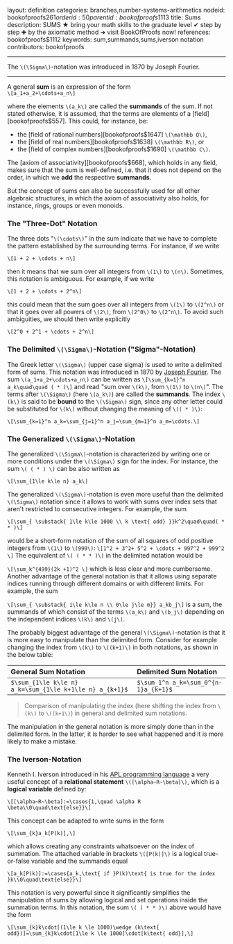layout: definition
categories: branches,number-systems-arithmetics
nodeid: bookofproofs$261
orderid: 50
parentid: bookofproofs$1113
title: Sums
description: SUMS ★ bring your math skills to the graduate level ✔ step by step ✚ by the axiomatic method ➜ visit BookOfProofs now!
references: bookofproofs$1112
keywords: sum,summands,sums,iverson notation
contributors: bookofproofs


---
The `\(\Sigma\)`-notation was introduced in 1870 by Joseph Fourier.

---

A general **sum** is an expression of the form  
`\[a_1+a_2+\cdots+a_n\]`

where the elements `\(a_k\)` are called the **summands** of the sum. If not stated otherwise, it is assumed, that the terms are elements of a [field][bookofproofs$557]. This could, for instance, be:

* the [field of rational numbers][bookofproofs$1647] `\(\mathbb Q\)`,
* the [field of real numbers][bookofproofs$1638] `\(\mathbb R\)`, or 
* the [field of complex numbers][bookofproofs$1690] `\(\mathbb C\)`.

The [axiom of associativity][bookofproofs$668], which holds in any field, makes sure that the sum is well-defined, i.e. that it does not depend on the order, in which we **add** the respective **summands**. 

But the concept of sums can also be successfully used for all other algebraic structures, in which the axiom of associativity also holds, for instance, rings, groups or even monoids.
 
### The "Three-Dot" Notation 

The three dots "`\(\cdots\)`" in the sum indicate that we have to complete the pattern established by the surrounding terms. For instance, if we write

`\[1 + 2 + \cdots + n\]`

then it means that we sum over all integers from `\(1\)` to `\(n\)`. Sometimes, this notation is ambiguous. For example, if we write

`\[1 + 2 + \cdots + 2^n\]`

this could mean that the sum goes over all integers from `\(1\)` to `\(2^n\)` or that it goes over all powers of `\(2\)`, from `\(2^0\)` to `\(2^n\)`. To avoid such ambiguities, we should then write explicitly

`\[2^0 + 2^1 + \cdots + 2^n\]`

### The Delimited `\(\Sigma\)`-Notation ("Sigma"-Notation)

The Greek letter `\(\Sigma\)` (upper case sigma) is used to write a delimited form of sums. This notation was introduced in 1870 by [Joseph Fourier](https://mathshistory.st-andrews.ac.uk/Biographies/Fourier/). The sum `\(a_1+a_2+\cdots+a_n\)` can be written as 
`\[\sum_{k=1}^n a_k\quad\quad ( * )\]`
and read "sum over `\(k\)`, from `\(1\)` to `\(n\)`". The terms after  `\(\Sigma\)`  (here `\(a_k\)`) are called the **summands**. The index `\(k\)` is said to be **bound** to the `\(\Sigma\)`  sign, since any other letter could be substituted for `\(k\)` without changing the meaning of `\(( * )\)`:

`\[\sum_{k=1}^n a_k=\sum_{j=1}^n a_j=\sum_{m=1}^n a_m=\cdots.\]`

### The Generalized `\(\Sigma\)`-Notation 

The generalized `\(\Sigma\)`-notation is characterized by writing one or more conditions under the `\(\Sigma\)` sign for the index. For instance, the sum `\( ( * ) \)` can be also written as

`\[\sum_{1\le k\le n} a_k\]`

The generalized  `\(\Sigma\)`-notation is even more useful than the delimited `\(\Sigma\)` notation since it allows to work with sums over index sets that aren't restricted to consecutive integers. For example, the sum

`\[\sum_{
\substack{
1\le k\le 1000 \\
k \text{ odd}
}}k^2\quad\quad( * * )\]`

would be a short-form notation of the sum of all squares of odd positive integers from `\(1\)` to `\(999\)`:
`\[1^2 + 3^2+ 5^2 + \cdots + 997^2 + 999^2 \]`
The equivalent of `\( ( * * )\)` in the delimited notation would be

`\[\sum_k^{499}(2k +1)^2 \]`
which is less clear and more cumbersome. Another advantage of the general notation is that it allows using separate indices running through different domains or with different limits. For example, the sum

`\[\sum_{
\substack{
1\le k\le n \\
0\le j\le m}} a_kb_j\]`
is a sum, the summands of which consist of the terms `\(a_k\)` and `\(b_j\)` depending on the independent indices `\(k\)` and `\(j\)`. 

The probably biggest advantage of the general `\(\Sigma\)`-notation is that it is more easy to manipulate than the delimited form. Consider for example changing the index from `\(k\)` to `\((k+1)\)` in both notations, as shown in the below table:


General Sum Notation  | Delimited Sum Notation
:------------- |:-------------
 `$\sum_{1\le k\le n} a_k=\sum_{1\le k+1\le n} a_{k+1}$` | `$\sum_1^n a_k=\sum_0^{n-1}a_{k+1}$` 

> Comparison of manipulating the index (here shifting the index from `\(k\)` to `\((k+1\)`) in general and delimited sum notations.

The manipulation in the general notation is more simply done than in the delimited form. In the latter, it is harder to see what happened and it is more likely to make a mistake.

### The Iverson-Notation 

Kenneth I. Iverson introduced in his [APL programming language](https://www.jsoftware.com/papers/APL.htm) a very useful concept of a **relational statement** `\([\alpha~R~\beta]\)`, which is a __logical variable__ defined by:

`\[[\alpha~R~\beta]:=\cases{1,\quad \alpha R \beta\\0\quad\text{else}}\]`

This concept can be adapted to write sums in the form

`\[\sum_{k}a_k[P(k)],\]`

which allows creating any constraints whatsoever on the index of summation. The attached variable in brackets `\([P(k)]\)` is a logical true-or-false variable and the summands equal

`\[a_k[P(k)]:=\cases{a_k,\text{ if }P(k)\text{ is true for the index }k\\0\quad\text{else}}\]`

This notation is very powerful since it significantly simplifies the manipulation of sums by allowing logical and set operations inside the summation terms. In this notation, the sum `\( ( * * )\)` above would have the form

`\[\sum_{k}k\cdot[(1\le k \le 1000)\wedge (k\text{ odd})]=\sum_{k}k\cdot[1\le k \le 1000]\cdot[k\text{ odd}],\]`
